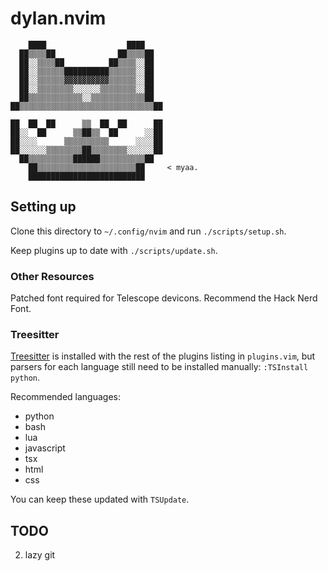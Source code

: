 # dylan.nvim

```
    ████                  ████
  ██▒▒▒▒██              ██▒▒▒▒██
  ██░░▒▒▒▒██          ██▒▒▒▒░░██
  ██░░▒▒▒▒▒▒██████████▒▒▒▒▒▒░░██
  ██░░▒▒▒▒▒▒▓▓▓▓▓▓▓▓▓▓▒▒▒▒▒▒░░██
  ██░░▒▒▒▒▒▒▒▒░░░░░░▒▒▒▒▒▒▒▒░░██
  ██▒▒▒▒▒▒▒▒▒▒▒▒░░▒▒▒▒▒▒▒▒▒▒▒▒██
██▒▒▒▒▒▒▒▒▒▒▒▒▒▒▒▒▒▒▒▒▒▒▒▒▒▒▒▒▒▒██

██  ██  ██      ▒▒  ██  ██      ██
██░░  ██      ▒▒██▒▒  ██      ░░██
██░░░░      ▒▒▒▒▒▒▒▒▒▒      ░░░░██
██░░░░░░▒▒▒▒▒▒▒▒██▒▒▒▒▒▒▒▒░░░░░░██
  ██▒▒▒▒▒▒▒▒▒▒██████▒▒▒▒▒▒▒▒▒▒██
    ██▒▒▒▒▒▒▒▒▒▒▒▒▒▒▒▒▒▒▒▒▒▒██     < myaa.
    ██████████████████████████
```

## Setting up

Clone this directory to `~/.config/nvim` and run `./scripts/setup.sh`.

Keep plugins up to date with `./scripts/update.sh`.

### Other Resources
Patched font required for Telescope devicons. Recommend the Hack Nerd Font.

### Treesitter

[Treesitter](https://github.com/nvim-treesitter/nvim-treesitter) is installed
with the rest of the plugins listing in `plugins.vim`, but parsers for each
language still need to be installed manually: `:TSInstall python`.

Recommended languages:
 - python
 - bash
 - lua
 - javascript
 - tsx
 - html
 - css

 You can keep these updated with `TSUpdate`.

## TODO
2. lazy git
